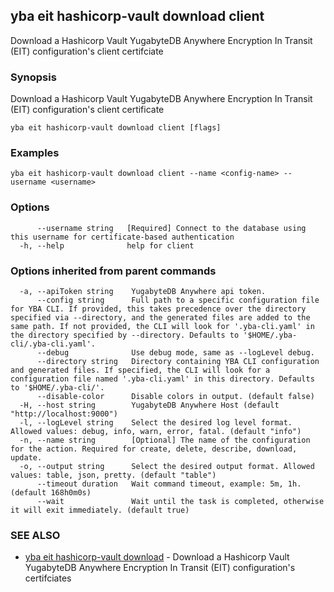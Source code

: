 ## yba eit hashicorp-vault download client

Download a Hashicorp Vault YugabyteDB Anywhere Encryption In Transit (EIT) configuration's client certifciate

### Synopsis

Download a Hashicorp Vault YugabyteDB Anywhere Encryption In Transit (EIT) configuration's client certificate

```
yba eit hashicorp-vault download client [flags]
```

### Examples

```
yba eit hashicorp-vault download client --name <config-name> --username <username>
```

### Options

```
      --username string   [Required] Connect to the database using this username for certificate-based authentication
  -h, --help              help for client
```

### Options inherited from parent commands

```
  -a, --apiToken string    YugabyteDB Anywhere api token.
      --config string      Full path to a specific configuration file for YBA CLI. If provided, this takes precedence over the directory specified via --directory, and the generated files are added to the same path. If not provided, the CLI will look for '.yba-cli.yaml' in the directory specified by --directory. Defaults to '$HOME/.yba-cli/.yba-cli.yaml'.
      --debug              Use debug mode, same as --logLevel debug.
      --directory string   Directory containing YBA CLI configuration and generated files. If specified, the CLI will look for a configuration file named '.yba-cli.yaml' in this directory. Defaults to '$HOME/.yba-cli/'.
      --disable-color      Disable colors in output. (default false)
  -H, --host string        YugabyteDB Anywhere Host (default "http://localhost:9000")
  -l, --logLevel string    Select the desired log level format. Allowed values: debug, info, warn, error, fatal. (default "info")
  -n, --name string        [Optional] The name of the configuration for the action. Required for create, delete, describe, download, update.
  -o, --output string      Select the desired output format. Allowed values: table, json, pretty. (default "table")
      --timeout duration   Wait command timeout, example: 5m, 1h. (default 168h0m0s)
      --wait               Wait until the task is completed, otherwise it will exit immediately. (default true)
```

### SEE ALSO

* [yba eit hashicorp-vault download](yba_eit_hashicorp-vault_download.md)	 - Download a Hashicorp Vault YugabyteDB Anywhere Encryption In Transit (EIT) configuration's certifciates

